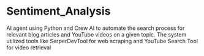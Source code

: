 # Sentiment_Analysis
AI agent using Python and Crew AI to automate the search process for  relevant blog articles and YouTube videos on a given topic. The system utilized tools like  SerperDevTool for web scraping and YouTube Search Tool for video retrieval
